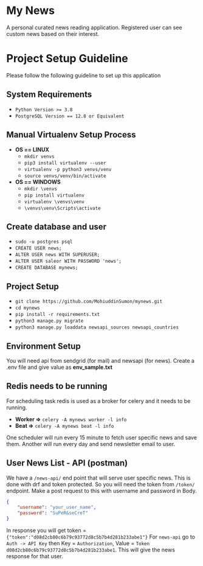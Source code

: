 # My News 
A personal curated news reading application. Registered user can see custom news based on their interest.

# Project Setup Guideline
Please follow the following guideline to set up this application

## System Requirements
* `Python Version >= 3.8`
* `PostgreSQL Version == 12.8 or Equivalent`

## Manual Virtualenv Setup Process
* **OS == LINUX**
  * `mkdir venvs`
  * `pip3 install virtualenv --user`
  * `virtualenv -p python3 venvs/venv`
  * `source venvs/venv/bin/activate`
* **OS == WINDOWS**
  * `mkdir \venvs`
  * `pip install virtualenv`
  * `virtualenv \venvs\venv`
  * `\venvs\venv\Scripts\activate`
  
## Create database and user
  * `sudo -u postgres psql`
  * `CREATE USER news;`
  * `ALTER USER news WITH SUPERUSER;`
  * `ALTER USER saleor WITH PASSWORD 'news';`
  * `CREATE DATABASE mynews;`

## Project Setup
* `git clone https://github.com/MohiuddinSumon/mynews.git`
* `cd mynews`
* `pip install -r requirements.txt`
* `python3 manage.py migrate`
* `python3 manage.py loaddata newsapi_sources newsapi_countries`

## Environment Setup
You will need api from sendgrid (for mail) and newsapi (for news).
Create a .env file and give value as **env_sample.txt**

## Redis needs to be running
For scheduling task redis is used as a broker for celery and it needs to be running.
* **Worker =>** `celery -A mynews worker -l info`
* **Beat =>** `celery -A mynews beat -l info`

One scheduler will run every 15 minute to fetch user specific news and save them.
Another will run every day and send newsletter email to user.


## User News List - API (postman)
We have a `/news-api/` end point that will serve user specific news.
This is done with drf and token protected. So you will need the token from 
`/token/` endpoint. Make a post request to this with username and password in Body. 
```json
{
    "username": "your_user_name",
    "password": "SuPeR&seCreT"
}
```
In response you will get token  = `{"token":"d08d2cb80c6b79c93772d8c5b7b4d281b233abe1"}`
For `news-api` go to `Auth -> API Key` then Key = `Authorization`, Value = `Token d08d2cb80c6b79c93772d8c5b7b4d281b233abe1`. 
This will give the news response for that user. 
